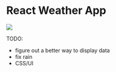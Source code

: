 # React Weather App

![](demo.gif)

TODO: 
- figure out a better way to display data
- fix rain
- CSS/UI